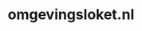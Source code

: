 ---
layout: post
title:  "omgevingsloket.nl"
internal_url:  "/dutchgov/omgevingsloket.nl.html"
subdomains_count: 50
all_subdomains_count: 77
urls_count: 12
ssl_rank: 0
http_rank: 55.833333333333
url_link: /data/omgevingsloket.nl/urls.txt
all_subdomains_link: /data/omgevingsloket.nl/all_subdomains.txt
subdomains_link: /data/omgevingsloket.nl/subdomains.txt
categories: dutchgov
---
